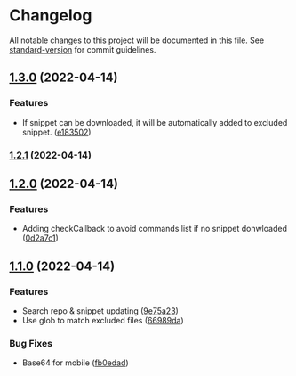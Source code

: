 # Changelog

All notable changes to this project will be documented in this file. See [standard-version](https://github.com/conventional-changelog/standard-version) for commit guidelines.

## [1.3.0](https://github.com/Mara-Li/obsidian-snippet-downloader/compare/1.2.1...1.3.0) (2022-04-14)


### Features

* If snippet can be downloaded, it will be automatically added to excluded snippet. ([e183502](https://github.com/Mara-Li/obsidian-snippet-downloader/commit/e1835023e279845949a546ebfa8444143b668518))

### [1.2.1](https://github.com/Mara-Li/obsidian-snippet-downloader/compare/1.2.0...1.2.1) (2022-04-14)

## [1.2.0](https://github.com/Mara-Li/obsidian-snippet-downloader/compare/1.1.0...1.2.0) (2022-04-14)


### Features

* Adding checkCallback to avoid commands list if no snippet donwloaded ([0d2a7c1](https://github.com/Mara-Li/obsidian-snippet-downloader/commit/0d2a7c1e73af1ac46e9f6e96b425fc30835866a4))

## [1.1.0](https://github.com/Mara-Li/obsidian-snippet-downloader/compare/1.0.0...1.1.0) (2022-04-14)


### Features

* Search repo & snippet updating ([9e75a23](https://github.com/Mara-Li/obsidian-snippet-downloader/commit/9e75a2330cbe72da27cc8b770ad05708da7ad2c1))
* Use glob to match excluded files ([66989da](https://github.com/Mara-Li/obsidian-snippet-downloader/commit/66989da74cafa496f3f2b052ca98f840eaa79160))


### Bug Fixes

* Base64 for mobile ([fb0edad](https://github.com/Mara-Li/obsidian-snippet-downloader/commit/fb0edad15715874e3ed48d11ecd314ae4646d0a5))
